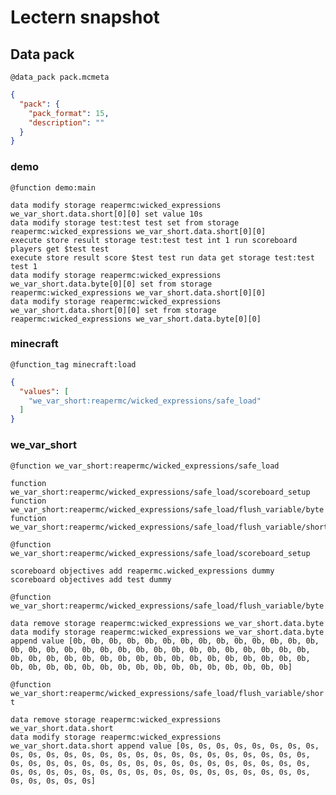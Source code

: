 # Lectern snapshot

## Data pack

`@data_pack pack.mcmeta`

```json
{
  "pack": {
    "pack_format": 15,
    "description": ""
  }
}
```

### demo

`@function demo:main`

```mcfunction
data modify storage reapermc:wicked_expressions we_var_short.data.short[0][0] set value 10s
data modify storage test:test test set from storage reapermc:wicked_expressions we_var_short.data.short[0][0]
execute store result storage test:test test int 1 run scoreboard players get $test test
execute store result score $test test run data get storage test:test test 1
data modify storage reapermc:wicked_expressions we_var_short.data.byte[0][0] set from storage reapermc:wicked_expressions we_var_short.data.short[0][0]
data modify storage reapermc:wicked_expressions we_var_short.data.short[0][0] set from storage reapermc:wicked_expressions we_var_short.data.byte[0][0]
```

### minecraft

`@function_tag minecraft:load`

```json
{
  "values": [
    "we_var_short:reapermc/wicked_expressions/safe_load"
  ]
}
```

### we_var_short

`@function we_var_short:reapermc/wicked_expressions/safe_load`

```mcfunction
function we_var_short:reapermc/wicked_expressions/safe_load/scoreboard_setup
function we_var_short:reapermc/wicked_expressions/safe_load/flush_variable/byte
function we_var_short:reapermc/wicked_expressions/safe_load/flush_variable/short
```

`@function we_var_short:reapermc/wicked_expressions/safe_load/scoreboard_setup`

```mcfunction
scoreboard objectives add reapermc.wicked_expressions dummy
scoreboard objectives add test dummy
```

`@function we_var_short:reapermc/wicked_expressions/safe_load/flush_variable/byte`

```mcfunction
data remove storage reapermc:wicked_expressions we_var_short.data.byte
data modify storage reapermc:wicked_expressions we_var_short.data.byte append value [0b, 0b, 0b, 0b, 0b, 0b, 0b, 0b, 0b, 0b, 0b, 0b, 0b, 0b, 0b, 0b, 0b, 0b, 0b, 0b, 0b, 0b, 0b, 0b, 0b, 0b, 0b, 0b, 0b, 0b, 0b, 0b, 0b, 0b, 0b, 0b, 0b, 0b, 0b, 0b, 0b, 0b, 0b, 0b, 0b, 0b, 0b, 0b, 0b, 0b, 0b, 0b, 0b, 0b, 0b, 0b, 0b, 0b, 0b, 0b, 0b, 0b, 0b, 0b]
```

`@function we_var_short:reapermc/wicked_expressions/safe_load/flush_variable/short`

```mcfunction
data remove storage reapermc:wicked_expressions we_var_short.data.short
data modify storage reapermc:wicked_expressions we_var_short.data.short append value [0s, 0s, 0s, 0s, 0s, 0s, 0s, 0s, 0s, 0s, 0s, 0s, 0s, 0s, 0s, 0s, 0s, 0s, 0s, 0s, 0s, 0s, 0s, 0s, 0s, 0s, 0s, 0s, 0s, 0s, 0s, 0s, 0s, 0s, 0s, 0s, 0s, 0s, 0s, 0s, 0s, 0s, 0s, 0s, 0s, 0s, 0s, 0s, 0s, 0s, 0s, 0s, 0s, 0s, 0s, 0s, 0s, 0s, 0s, 0s, 0s, 0s, 0s, 0s]
```
